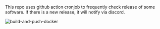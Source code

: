 This repo uses github action cronjob to frequently check release of some software. If there is a new release, it will notify via discord.

![build-and-push-docker](https://github.com/thanhleviet/monitor_github_release/workflows/build-and-push-docker/badge.svg)